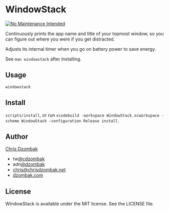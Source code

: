 # WindowStack

[![No Maintenance Intended](http://unmaintained.tech/badge.svg)](http://unmaintained.tech/)

Continuously prints the app name and title of your topmost window, so you can figure out where you were if you get distracted.

Adjusts its internal timer when you go on battery power to save energy.

See `man windowstack` after installing.

## Usage

`windowstack`

## Install

`scripts/install`, or run `xcodebuild -workspace WindowStack.xcworkspace -scheme WindowStack -configuration Release install`.

## Author

[Chris Dzombak](https://github.com/cdzombak/)

* tw[@cdzombak](https://twitter.com/cdzombak)
* adn[@dzombak](https://alpha.app.net/dzombak)
* [chris@chrisdzombak.net](mailto:chris@chrisdzombak.net)
* [dzombak.com](http://www.dzombak.com)

## License

WindowStack is available under the MIT license. See the LICENSE file.
